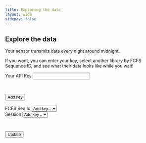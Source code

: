 ```yaml
---
title: Exploring the data
layout: wide
sidenav: false
---
```

<script src="https://cdn.jsdelivr.net/npm/chart.js@3.4.1/dist/chart.min.js"></script>

<iframe name="dummyframe" id="dummyframe" style="display: none;"></iframe>
<form id="das-form" style="margin-bottom: 2em;" target="dummyframe">
    <div class="grid-container">
        <div class="grid-row">
            <div class="grid-col-12">
                <h2>Explore the data</h2>
                <p>Your sensor transmits data every night around midnight.
                </p> 
                <p>If you want, you can enter your key, select another library by FCFS Sequence ID, and see what their data looks like while you wait!</p>
            </div>
        </div>
    </div>
    <div class="grid-container">
        <div class="grid-row grid-gap">
            <div class="grid-col-6">
                <label class="usa-label" for="device-tag-text">Your API Key</label>
                <input class="usa-input" id="api-key-text" name="api-key-text" type="text">
            </div>
            <div class="grid-col-2" style="margin-top:3.33em">
                <button type="submit" class="usa-button" >Add key</button>    
            </div>
            <div class="grid-col-4"> &nbsp;</div>
        </div>
        <div class="grid-row grid-gap">
            <div class="grid-col-3">
                <label class="usa-label" for="options">FCFS Seq Id</label>
                <select class="usa-select" name="fcfs_seq_id_dropdown" id="fcfs_seq_id_dropdown">
                    <option value>Add key...</option>
                </select>
            </div>
            <div class="grid-col-3">
                <label class="usa-label" for="options">Session</label>
                <select class="usa-select" name="sessions_dropdown" id="sessions_dropdown">
                    <option value>Add key...</option>
                </select>
            </div>         
            <div class="grid-col-2">
                    <button  class="usa-button" 
                             style="margin-top:3.33em" 
                             id="update_button"
                             >Update</button>    
            </div>      
            <div class="grid-col-1"><span id="toggleme" style="display:none">updating...</span></div>
        </div>
                <div class="grid-row grid-gap" style="margin-top:2em">
            <div class="grid-col-12" style="text-align: center;">
            <p id="chartsummary" style="text-align: center;"></p>
            </div>
        </div>
        <div class="grid-row grid-gap" style="margin-top:0em">
            <div class="grid-col-9 grid-offset-1">
                <canvas id="das-chart"></canvas>
            </div>
        </div>
    </div>
</form>


<script>
    var DateTime = luxon.DateTime;
    var Info = luxon.Info;
    const form = document.getElementById("das-form");
    var ERROR = 0;
    fcfs_to_sessions = {}
    const MILLIS_PER_MINUTE = 1000 * 60;
    const MIN_MINUTES = 5;
    const MAX_MINUTES = 600;

</script>

<!-- handlers -->
<script>


    // This is called every time an FCFS Seq Id is selected.
    // It rebuilds the session dropdown from the options stored
    // in the map. 
    function fcfsSelectHandler() {
        try {
            var e = document.getElementById("fcfs_seq_id_dropdown");
            var session = e.options[e.selectedIndex].text;        
            var select = document.getElementById("sessions_dropdown");
            select.options.length = 0;
            console.log("attempting to look up session ", session, " in map");
            arr = fcfs_to_sessions[session];
            console.log("found ", arr);
            if (typeof arr !== 'undefined') {
                for (id of arr) {
                    var opt = document.createElement('option');
                    opt.value = id;
                    opt.innerHTML = id;
                    select.appendChild(opt);
                }
                // Update the chart with the first entry
                // console.log("UPDATING CHART FROM fcfsSelectHandler");
                // drawChartGate();
            }
      } catch (error) {
            console.error("select handler", error);
        }
    }
    
    // This is called to build the hashmap.
    function sessionHandler(fcfs) {
        return (data) => {
            // console.log("session handler", data)
            var arr = data.data.items.durations_v2
            ids = distinct(arr, "session_id")
            fcfs_to_sessions[fcfs] = ids
        }
    }

    // This is called whenever the FCFS dropdown is updated.
    // On initial button-press, that means it will be called multiple
    // times; it does a series of queries to build up both this dropdown
    // as well as the unique sessions for each FCFS Seq Id.
    function fcfsSeqResultHandler(api_key) {
    return async (data) => {
        var arr = data.data.items.durations_v2
        fcfs_ids = distinct(arr, "fcfs_seq_id")
        var select = document.getElementById("fcfs_seq_id_dropdown");
        select.options.length = 0;
        for (id of fcfs_ids) {
            var opt = document.createElement('option');
            opt.value = id;                
            opt.innerHTML = id;
            select.appendChild(opt);
            // Update session hash
            options = buildUniqSessionQuery(id);
            // console.log("options", options);
            await fetch(gqlUrl(api_key), gqlOptions(options))
                .then(res => res.json())
                .then(sessionHandler(id))
                .catch(eventFailHandler);       
            }
        }
    }

    var allow_charting = false;

    // This is called when the button is pressed.
    async function loadFCFSSeqIds() {
        var elem = document.getElementById("toggleme");
        elem.style.display = "block";
        const api_key = document.getElementById("api-key-text").value;
        if (api_key != "") {
            var fcfsQuery = buildFCFSQuery();
            fcfs_to_sessions = {}
            // Do the events query
            await fetch(gqlUrl(api_key), gqlOptions(fcfsQuery))
                .then(res => res.json())
                .then(fcfsSeqResultHandler(api_key))
                .then(fcfsSelectHandler)
                .catch(eventFailHandler);
            console.log("map", fcfs_to_sessions);
            allow_charting = true;
        }
        elem.style.display = "none";
    }

    function drawChartGate() {
        if (allow_charting) {
            console.log("UPDATING CHART");
            drawChart()
        }
    }
    
    var select = document.getElementById("fcfs_seq_id_dropdown");
    select.addEventListener(
        'change',
        function() { fcfsSelectHandler() },
        false
    );

    // var select = document.getElementById("sessions_dropdown")
    // select.addEventListener(
    //     'change',
    //     function() { drawChartGate() },
    //     false
    // );
    
</script>

<!-- chart -->
<script>

    var ctx = document.getElementById("das-chart").getContext("2d");
    
    //const labels = Utils.months({count: 7});
    var data = {
    labels: ["N", "E", "E", "D", "K", "E", "Y"],
    datasets: [{
        axis: 'y',
        label: 'Session Map',
        data: [[36, 65], 59, 80, 81, 56, 55, 40],
        fill: false,
        backgroundColor: [
        'rgba(255, 99, 132, 0.2)',
        'rgba(255, 159, 64, 0.2)',
        'rgba(255, 205, 86, 0.2)',
        'rgba(75, 192, 192, 0.2)',
        'rgba(54, 162, 235, 0.2)',
        'rgba(153, 102, 255, 0.2)',
        'rgba(201, 203, 207, 0.2)'
        ],
        borderColor: [
        'rgb(255, 99, 132)',
        'rgb(255, 159, 64)',
        'rgb(255, 205, 86)',
        'rgb(75, 192, 192)',
        'rgb(54, 162, 235)',
        'rgb(153, 102, 255)',
        'rgb(201, 203, 207)'
        ],
        borderWidth: 0
    }]
    };

    const config = {
        type: 'bar',
        data,
        options: {
            plugins: {
                legend: {
                    display: false
                },
            },
            indexAxis: 'y',
            scales: {
                x: {
                    title: {
                        text: "Time of Day (midnight to midnight)",
                        display: true
                    },
                    // The horizontal chart still uses this axis for the data.
                    stacked: true,
                    min: 0,
                    max: 24,
                },
                y: {
                    stacked: true,
                    title: {
                        text: "Patron Number",
                        display: true
                    },
                }},
    }};
    var chart = new Chart(ctx, config);

    var base_url = window.location.origin;
    
    function drawChartCallback(data) {
        //console.log("chart callback", data)
        var arr = data.data.items.durations_v2
        //console.log("chart callback", arr)
        total_minutes = 0;
        patron_devices = 0;

        sqldata = []
        sqllabels = []
        converted = []
        for (o of arr) {
            console.log(o)
            startdt = DateTime.fromMillis(parseInt(o.start) * 1000)
            start = startdt.toSeconds();
            enddt = DateTime.fromMillis(parseInt(o.end) * 1000)
            end = enddt.toSeconds();
            console.log(o.start, "becomes", start)
            console.log(o.end, "becomes", end)
            minutes = ((end - start) / 60)
            //console.log("start", start, "end", end);
            console.log("minutes: ", minutes)
            if ((minutes > MIN_MINUTES)
                &&
                (minutes < MAX_MINUTES)) {
            console.log("Found one")
            start_decimal = startdt.hour + (startdt.minute / 60);
            end_decimal = enddt.hour + (enddt.minute / 60);
            if (startdt.day != enddt.day) {
                end_decimal = 24;
            }
            pusharr = [o.patron_index, o.manufacturer_index, start_decimal, end_decimal];
            console.log("pushing", pusharr);
            converted.push(pusharr);
            total_minutes += minutes
            patron_devices += 1
            }
            
        }
        converted.sort((a, b) => {
            first = a[2];
            second = b[2];
            if (first < second) return -1;
            if  (first > second) return 1;
            return 0;
        });
        console.log(converted);

        for (o of converted) {
            pid = o[0]
            console.log(o[2], o[3]);
            stack = [o[2], o[3]]
            console.log(stack);
            sqldata.push(stack)
            sqllabels.push(pid)
        }
        chart.data.datasets[0].data = sqldata;
        chart.data.labels = sqllabels;
        console.log("data", sqldata)
        console.log("labels", sqllabels)
        chart.update();
        var elem = document.getElementById("chartsummary");
        elem.innerHTML = Math.floor(total_minutes) + " minutes across " + patron_devices + " devices." 

    }
    async function drawChart() {
        //const uInt8Array = new Uint8Array(xhr.response);
        //const db = new SQL.Database(uInt8Array);
        //const contents = db.exec(`SELECT patron_index, manufacturer_index, start, end  FROM durations WHERE session_id="0"`);
         var elem = document.getElementById("toggleme");
        elem.style.display = "block";
        var e = document.getElementById("fcfs_seq_id_dropdown");
        var fcfs_seq_id = e.options[e.selectedIndex].text;     
        var e = document.getElementById("sessions_dropdown");
        var session_id = e.options[e.selectedIndex].text;     
        
        console.log("drawing " + fcfs_seq_id)
        const api_key = document.getElementById("api-key-text").value;
        var q = getChartDataQuery(fcfs_seq_id, session_id);
        console.log("query", q)
        // Do the events query
        await fetch(gqlUrl(api_key), gqlOptions(q))
            .then(res => res.json())
            .then(drawChartCallback)
            .catch(eventFailHandler);
        elem.style.display = "none";

    }
</script>

<!-- HELPERS -->
<script>

    function distinct(objarr, key) {
        d = {}
        for (o of objarr) {
            d[o[key]] = true
        }
        console.log(d)
        ls = []
        for (const [key, value] of Object.entries(d)) {
            ls.push(key)
        }
        return ls
    }

    function pad(min) {
        if (min < 10) {
            return `0${min}`;
        } else {
            return `${min}`;
        }
    }

    function eventFailHandler(e) {
        ERROR=1;
        console.log("eventHandler", e);
    }

    function wifiFailHandler(e) {
        ERROR=1;
        console.log("wifiHandler", e);
    }


    async function handleSubmit(event) {
        console.log(event)
        event.preventDefault();
        if (event.submitter.outerText.includes("Add")) {
        // RESET ERROR FLAG
        ERROR=0;
        console.log("button pressed")
        loadFCFSSeqIds()
        } else {
            console.log("update button pressed")
            drawChartGate()
        }
    } // end wifiQuery

</script>

<!-- QUERIES -->
<script>

    const SEARCH_LIMIT = 1000;
    const FCFS_SEQ_ID_SEARCH_LIMIT = 20000;

    function gqlUrl (key) {
        return `https://api.data.gov/TEST/10x-imls/v1/graphql/?api_key=${key}`;
    }

    function gqlOptions(query) {
        const options = {
            method: "POST",
            headers: {
                "Content-Type": "application/json",
            },
            body: JSON.stringify({
                query: query
            })
        };
        return options;
    }

    function buildFCFSQuery() {
        return `
        {
            items {
                durations_v2(limit: ${FCFS_SEQ_ID_SEARCH_LIMIT}, sort: ["-id"]) {
                    fcfs_seq_id
                }
            }
        }
        `
    }

    function buildUniqSessionQuery(fcfs_seq_id) {
        return `
        {
            items {
                durations_v2(limit: ${FCFS_SEQ_ID_SEARCH_LIMIT},
                             filter: { fcfs_seq_id: {_eq: "${fcfs_seq_id}"}}) {
                    session_id
                }
            }
        }
        `
    }
    function getChartDataQuery(fcfs_seq_id, session_id) {
        return `
        {
            items {
                durations_v2(limit: ${FCFS_SEQ_ID_SEARCH_LIMIT},
                             filter: { fcfs_seq_id: {_eq: "${fcfs_seq_id}"},
                                       session_id: {_eq: "${session_id}"}, 
                             }) {
                    patron_index
                    manufacturer_index
                    start
                    end
                }
            }
        }
        `
    }
</script>


<script>
    // Do this last
    form.addEventListener("submit", handleSubmit);

</script>